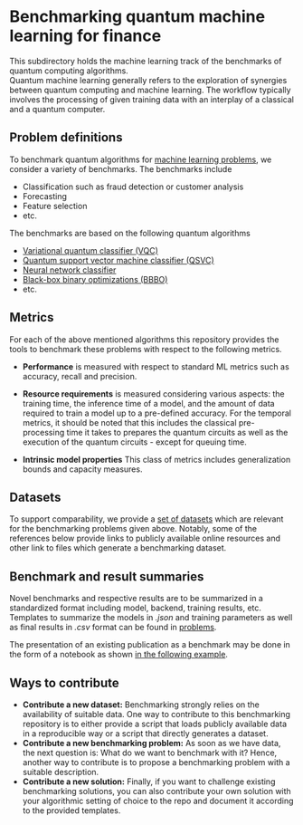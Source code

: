 # Benchmarking quantum machine learning for finance

This subdirectory holds the machine learning track of the benchmarks of quantum computing algorithms. <br>
Quantum machine learning generally refers to the exploration of synergies between quantum computing and machine learning. 
The workflow typically involves the processing of given training data with an interplay of a classical and a quantum computer.


## Problem definitions

To benchmark quantum algorithms for [machine learning problems](problems), we consider a variety of benchmarks.
The benchmarks include

* Classification such as fraud detection or customer analysis
* Forecasting
* Feature selection
* etc.

The benchmarks are based on the following quantum algorithms

* [Variational quantum classifier (VQC)](https://github.com/Qiskit/qiskit-machine-learning/blob/main/qiskit_machine_learning/algorithms/classifiers/vqc.py) 
* [Quantum support vector machine classifier (QSVC)](https://github.com/Qiskit/qiskit-machine-learning/blob/main/qiskit_machine_learning/algorithms/classifiers/qsvc.py)
* [Neural network classifier](https://github.com/Qiskit/qiskit-machine-learning/blob/main/qiskit_machine_learning/algorithms/classifiers/neural_network_classifier.py)
* [Black-box binary optimizations (BBBO)](https://quantum-journal.org/papers/q-2023-01-26-909/)
* etc.

## Metrics  

For each of the above mentioned algorithms this repository provides the tools to benchmark these problems with respect to the following metrics.

* **Performance** is measured with respect to standard ML metrics such as accuracy, recall and precision.

* **Resource requirements** is measured considering various aspects: the training time, the inference time of a model, and the amount of data required to train a model up to a pre-defined accuracy.
  For the temporal metrics, it should be noted that this includes the classical pre-processing time it takes to prepares the quantum circuits as well as the execution of the quantum circuits - except for queuing time.
  
* **Intrinsic model properties** This class of metrics includes generalization bounds and capacity measures.

## Datasets

To support comparability, we provide a [set of datasets](datasets) which are relevant for the benchmarking problems given above.
Notably, some of the references below provide links to publicly available online resources and other link to files which generate a benchmarking dataset.


## Benchmark and result summaries

Novel benchmarks and respective results are to be summarized in a standardized format including model, backend, training results, etc.
Templates to summarize the models in *.json* and training parameters as well as final results in *.csv* format can be found in [problems](problems).

The presentation of an existing publication as a benchmark may be done in the form of a notebook as shown [in the following example](problems/feature_selection/credit_risk1/results.ipynb). 

## Ways to contribute
* **Contribute a new dataset:** Benchmarking strongly relies on the availability of suitable data. One way to contribute to this benchmarking repository is to either provide a script that loads publicly available data in a reproducible way or a script that directly generates a dataset. 
* **Contribute a new benchmarking problem:** As soon as we have data, the next question is: What do we want to benchmark with it? Hence, another way to contribute is to propose a benchmarking problem with a suitable description.
* **Contribute a new solution:** Finally, if you want to challenge existing benchmarking solutions, you can also contribute your own solution with your algorithmic setting of choice to the repo and document it according to the provided templates.